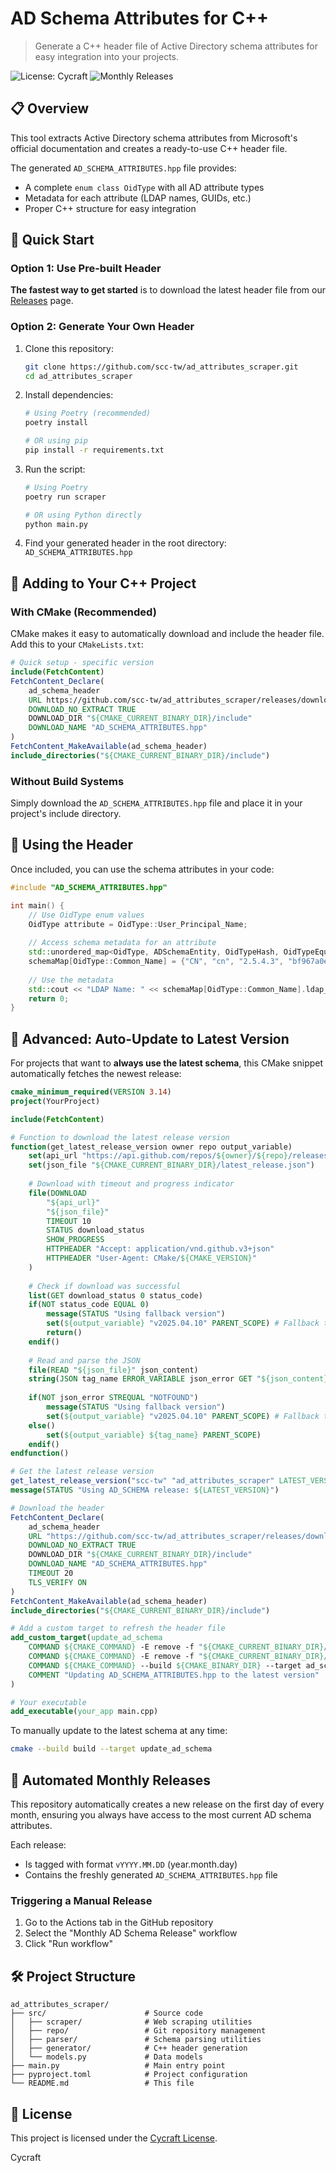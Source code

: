 # AD Schema Attributes for C++

> Generate a C++ header file of Active Directory schema attributes for easy integration into your projects.

![License: Cycraft](https://img.shields.io/badge/license-Cycraft-blue)
![Monthly Releases](https://img.shields.io/badge/releases-monthly-green)

## 📋 Overview

This tool extracts Active Directory schema attributes from Microsoft's official documentation and creates a ready-to-use C++ header file. 

The generated `AD_SCHEMA_ATTRIBUTES.hpp` file provides:
- A complete `enum class OidType` with all AD attribute types
- Metadata for each attribute (LDAP names, GUIDs, etc.)
- Proper C++ structure for easy integration

## 🚀 Quick Start

### Option 1: Use Pre-built Header

**The fastest way to get started** is to download the latest header file from our [Releases](https://github.com/scc-tw/ad_attributes_scraper/releases) page.

### Option 2: Generate Your Own Header

1. Clone this repository:
   ```bash
   git clone https://github.com/scc-tw/ad_attributes_scraper.git
   cd ad_attributes_scraper
   ```

2. Install dependencies:
   ```bash
   # Using Poetry (recommended)
   poetry install

   # OR using pip
   pip install -r requirements.txt
   ```

3. Run the script:
   ```bash
   # Using Poetry
   poetry run scraper

   # OR using Python directly
   python main.py
   ```

4. Find your generated header in the root directory: `AD_SCHEMA_ATTRIBUTES.hpp`

## 🔧 Adding to Your C++ Project

### With CMake (Recommended)

CMake makes it easy to automatically download and include the header file. Add this to your `CMakeLists.txt`:

```cmake
# Quick setup - specific version
include(FetchContent)
FetchContent_Declare(
    ad_schema_header
    URL https://github.com/scc-tw/ad_attributes_scraper/releases/download/v2025.04.10/AD_SCHEMA_ATTRIBUTES.hpp
    DOWNLOAD_NO_EXTRACT TRUE
    DOWNLOAD_DIR "${CMAKE_CURRENT_BINARY_DIR}/include"
    DOWNLOAD_NAME "AD_SCHEMA_ATTRIBUTES.hpp"
)
FetchContent_MakeAvailable(ad_schema_header)
include_directories("${CMAKE_CURRENT_BINARY_DIR}/include")
```

### Without Build Systems

Simply download the `AD_SCHEMA_ATTRIBUTES.hpp` file and place it in your project's include directory.

## 🧩 Using the Header

Once included, you can use the schema attributes in your code:

```cpp
#include "AD_SCHEMA_ATTRIBUTES.hpp"

int main() {
    // Use OidType enum values
    OidType attribute = OidType::User_Principal_Name;
    
    // Access schema metadata for an attribute
    std::unordered_map<OidType, ADSchemaEntity, OidTypeHash, OidTypeEqual> schemaMap;
    schemaMap[OidType::Common_Name] = {"CN", "cn", "2.5.4.3", "bf967a0e-0de6-11d0-a285-00aa003049e2", 64};
    
    // Use the metadata
    std::cout << "LDAP Name: " << schemaMap[OidType::Common_Name].ldap_display_name << std::endl;
    return 0;
}
```

## 🔄 Advanced: Auto-Update to Latest Version

For projects that want to **always use the latest schema**, this CMake snippet automatically fetches the newest release:

```cmake
cmake_minimum_required(VERSION 3.14)
project(YourProject)

include(FetchContent)

# Function to download the latest release version
function(get_latest_release_version owner repo output_variable)
    set(api_url "https://api.github.com/repos/${owner}/${repo}/releases/latest")
    set(json_file "${CMAKE_CURRENT_BINARY_DIR}/latest_release.json")
    
    # Download with timeout and progress indicator
    file(DOWNLOAD
        "${api_url}"
        "${json_file}"
        TIMEOUT 10
        STATUS download_status
        SHOW_PROGRESS
        HTTPHEADER "Accept: application/vnd.github.v3+json"
        HTTPHEADER "User-Agent: CMake/${CMAKE_VERSION}"
    )
    
    # Check if download was successful
    list(GET download_status 0 status_code)
    if(NOT status_code EQUAL 0)
        message(STATUS "Using fallback version")
        set(${output_variable} "v2025.04.10" PARENT_SCOPE) # Fallback to a known version
        return()
    endif()
    
    # Read and parse the JSON
    file(READ "${json_file}" json_content)
    string(JSON tag_name ERROR_VARIABLE json_error GET "${json_content}" "tag_name")
    
    if(NOT json_error STREQUAL "NOTFOUND")
        message(STATUS "Using fallback version")
        set(${output_variable} "v2025.04.10" PARENT_SCOPE) # Fallback to a known version
    else()
        set(${output_variable} ${tag_name} PARENT_SCOPE)
    endif()
endfunction()

# Get the latest release version
get_latest_release_version("scc-tw" "ad_attributes_scraper" LATEST_VERSION)
message(STATUS "Using AD_SCHEMA release: ${LATEST_VERSION}")

# Download the header
FetchContent_Declare(
    ad_schema_header
    URL "https://github.com/scc-tw/ad_attributes_scraper/releases/download/${LATEST_VERSION}/AD_SCHEMA_ATTRIBUTES.hpp"
    DOWNLOAD_NO_EXTRACT TRUE
    DOWNLOAD_DIR "${CMAKE_CURRENT_BINARY_DIR}/include"
    DOWNLOAD_NAME "AD_SCHEMA_ATTRIBUTES.hpp"
    TIMEOUT 20
    TLS_VERIFY ON
)
FetchContent_MakeAvailable(ad_schema_header)
include_directories("${CMAKE_CURRENT_BINARY_DIR}/include")

# Add a custom target to refresh the header file
add_custom_target(update_ad_schema
    COMMAND ${CMAKE_COMMAND} -E remove -f "${CMAKE_CURRENT_BINARY_DIR}/include/AD_SCHEMA_ATTRIBUTES.hpp"
    COMMAND ${CMAKE_COMMAND} -E remove -f "${CMAKE_CURRENT_BINARY_DIR}/latest_release.json"
    COMMAND ${CMAKE_COMMAND} --build ${CMAKE_BINARY_DIR} --target ad_schema_header-populate
    COMMENT "Updating AD_SCHEMA_ATTRIBUTES.hpp to the latest version"
)

# Your executable
add_executable(your_app main.cpp)
```

To manually update to the latest schema at any time:
```bash
cmake --build build --target update_ad_schema
```

## 📆 Automated Monthly Releases

This repository automatically creates a new release on the first day of every month, ensuring you always have access to the most current AD schema attributes.

Each release:
- Is tagged with format `vYYYY.MM.DD` (year.month.day)
- Contains the freshly generated `AD_SCHEMA_ATTRIBUTES.hpp` file

### Triggering a Manual Release

1. Go to the Actions tab in the GitHub repository
2. Select the "Monthly AD Schema Release" workflow
3. Click "Run workflow"

## 🛠️ Project Structure

```
ad_attributes_scraper/
├── src/                      # Source code
│   ├── scraper/              # Web scraping utilities
│   ├── repo/                 # Git repository management
│   ├── parser/               # Schema parsing utilities
│   ├── generator/            # C++ header generation
│   └── models.py             # Data models
├── main.py                   # Main entry point
├── pyproject.toml            # Project configuration
└── README.md                 # This file
```

## 📄 License

This project is licensed under the [Cycraft License](LICENSE.txt).

Cycraft 